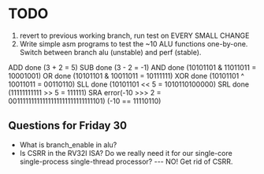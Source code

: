 # TODO

1. revert to previous working branch, run test on EVERY SMALL CHANGE
1. Write simple asm programs to test the ~10 ALU functions one-by-one. Switch between branch alu (unstable) and perf (stable).

ADD done (3 + 2 = 5)
SUB done (3 - 2 = -1)
AND done (10101101 & 11011011 = 10001001)
OR  done (10101101 & 10011011 = 10111111)
XOR done (10101101 ^ 10011011 = 00110110)
SLL done (10101101 << 5       = 1010110100000)
SRL done (11111111111 >> 5    = 111111)
SRA error(-10 >>> 2 = 00111111111111111111111111111101) (-10 == 11110110)


## Questions for Friday 30

- What is branch_enable in alu?
- Is CSRR in the RV32I ISA? Do we really need it for our single-core single-process single-thread processor? --- NO! Get rid of CSRR.
